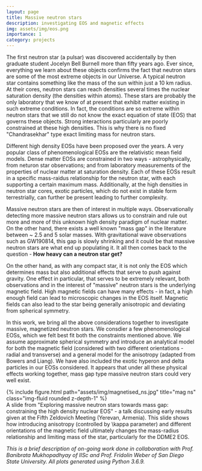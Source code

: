```yaml
---
layout: page
title: Massive neutron stars
description: investigating EOS and magnetic effects
img: assets/img/eos.png
importance: 1
category: projects
---
```


The first neutron star (a pulsar) was discovered accidentally by then graduate student Jocelyn Bell Burnell more than fifty years ago. Ever since, everything we learn about these objects confirms the fact that neutron stars are some of the most extreme objects in our Universe. A typical neutron star contains something like the mass of the sun within just a 10 km radius. At their cores, neutron stars can reach densities several times the nuclear saturation density (the densities within atoms). These stars are probably the only laboratory that we know of at present that exhibit matter existing in such extreme conditions. In fact, the conditions are so extreme within neutron stars that we still do not know the exact equation of state (EOS) that governs these objects. Strong interactions particularly are poorly constrained at these high densities. This is why there is no fixed "Chandrasekhar" type exact limiting mass for neutron stars.

Different high density EOSs have been proposed over the years. A very popular class of phenomenological EOSs are the relativistic mean field models. Dense matter EOSs are constrained in two ways  - astrophysically, from neturon star observations; and from laboratory measurements of the properties of nuclear matter at saturation density. Each of these EOSs result in a specific mass-raidus relationship for the neutron star, with each supporting a certain maximum mass. Additionally, at the high densities in neutron star cores, exotic particles, which do not exist in stable form terrestrially, can further be present leading to further complexity.

Massive neutron stars are then of interest in multiple ways. Observationally detecting more massive neutron stars allows us to constrain and rule out more and more of this unknown high density paradigm of nuclear matter. On the other hand, there exists a well known "mass gap" in the literature between ~ 2.5 and 5 solar masses. With gravitational wave observations such as GW190814, this gap is slowly shrinking and it could be that massive neutron stars are what end up populating it. It all then comes back to the question - <b>How heavy can a neutron star get? </b>

On the other hand, as with any compact star, it is not only the EOS which determines mass but also additional effects that serve to push against gravity. One effect in particular, that serves to be extremely relevant, both observations and in the interest of "massive" neutron stars is the underlying magnetic field. High magnetic fields can have many effects - in fact, a high enough field can lead to microscopic changes in the EOS itself. Magnetic fields can also lead to the star being generally anisotropic and deviating from spherical symmetry.

In this work, we bring all the above considerations together to investigate massive, magnetized neutron stars. We consdier a few phenomenological EOSs, which we felt best fit both the constraints mentioned above. We assume approximate spherical symmetry and introduce an analytical model for both the magnetic field (considered with two different orientations - radial and transverse) and a general model for the anisotropy (adapted from Bowers and Liang). We have also included the exotic hyperon and delta particles in our EOSs considered. It appears that under all these physical effects working together, mass gap type massive neutron stars could very well exist.


<div class="row">
    <div class="col-sm mt-3 mt-md-0">
        {% include figure.html path="assets/img/magnetised_ns.jpg" title="mag ns" class="img-fluid rounded z-depth-1" %}
    </div>
</div>
<div class="caption">
    A slide from "Exploring massive neutron stars towards mass gap: constraining the high density nuclear EOS" - a talk discussing early results given at the Fifth Zeldovich Meeting (Yerevan, Armenia). This slide shows how introducing anisotropy (controlled by \kappa parameter) and different orientations of the magnetic field ultimately changes the mass-radius relationship and limiting mass of the star, particularly for the DDME2 EOS.
</div>

<i> This is a brief description of on-going work done in collaboration with Prof. Banibrata Mukhopadhyay of IISc and Prof. Fridolin Weber of San Diego State University. All plots generated using Python 3.6.9. </i>
